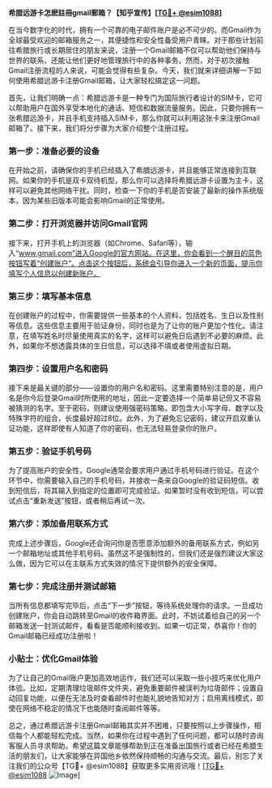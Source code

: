 **希腊远游卡怎麽註冊gmail郵箱？【知乎宣传】[[TG💪+ @esim1088](https://t.me/s/esim1088)]**

在当今数字化的时代，拥有一个可靠的电子邮件账户是必不可少的。而Gmail作为全球最受欢迎的邮箱服务之一，其便捷性和安全性备受用户青睐。对于那些计划前往希腊旅行或长期居住的朋友来说，注册一个Gmail邮箱不仅可以帮助他们保持与世界的联系，还能让他们更好地管理旅行中的各种事务。然而，对于初次接触Gmail注册流程的人来说，可能会觉得有些复杂。今天，我们就来详细讲解一下如何使用希腊远游卡注册Gmail邮箱，让大家轻松搞定这一问题。

首先，让我们明确一点：希腊远游卡是一种专门为国际旅行者设计的SIM卡，它可以帮助用户在国外享受本地化的通话、短信和数据流量服务。因此，只要你拥有一张希腊远游卡，并且手机支持插入SIM卡，那么你就可以利用这张卡来注册Gmail邮箱了。接下来，我们将分步骤为大家介绍整个注册过程。

### 第一步：准备必要的设备

在开始之前，请确保你的手机已经插入了希腊远游卡，并且能够正常连接到互联网。如果你的手机是双卡双待机型，那么你可以选择将希腊远游卡设置为主卡，这样可以避免其他网络干扰。同时，检查一下你的手机是否安装了最新的操作系统版本，因为某些旧版本可能会影响Gmail的正常使用。

### 第二步：打开浏览器并访问Gmail官网

接下来，打开手机上的浏览器（如Chrome、Safari等），输入“www.gmail.com”进入Google的官方网站。在这里，你会看到一个醒目的蓝色按钮写着“创建账户”。点击这个按钮后，系统会引导你进入一个新的页面，提示你填写个人信息以创建新账户。

### 第三步：填写基本信息

在创建账户的过程中，你需要提供一些基本的个人资料，包括姓名、生日以及性别等信息。这些信息主要用于验证身份，同时也是为了让你的账户更加个性化。请注意，在填写姓名时尽量使用真实的名字，这样可以避免日后遇到不必要的麻烦。此外，如果你不想透露具体的生日信息，可以选择不填或者使用虚拟日期。

### 第四步：设置用户名和密码

接下来是最关键的部分——设置你的用户名和密码。这里需要特别注意的是，用户名是你今后登录Gmail时所使用的地址，因此一定要选择一个简单易记但又不容易被猜测的名字。至于密码，则建议使用强密码策略，即包含大小写字母、数字以及特殊字符的组合，长度最好超过8位。此外，为了避免忘记密码，建议开启双重认证功能，这样即使有人知道了你的密码，也无法轻易登录你的账户。

### 第五步：验证手机号码

为了提高账户的安全性，Google通常会要求用户通过手机号码进行验证。在这个环节中，你需要输入自己的手机号码，并接收一条来自Google的验证码短信。收到短信后，将其输入到指定的位置即可完成验证。如果暂时没有收到短信，可以尝试点击“重新发送”按钮，或者稍后再试一次。

### 第六步：添加备用联系方式

完成上述步骤后，Google还会询问你是否愿意添加额外的备用联系方式，例如另一个邮箱地址或其他手机号码。虽然这不是强制性的，但我们还是强烈建议大家这么做，因为它可以在主联系方式失效的情况下提供额外的安全保障。

### 第七步：完成注册并测试邮箱

当所有信息都填写完毕后，点击“下一步”按钮，等待系统处理你的请求。一旦成功创建账户，你会自动跳转至Gmail的收件箱界面。此时，不妨试着给自己的另一个邮箱发送一封测试邮件，看看是否能顺利接收到。如果一切正常，恭喜你！你的Gmail邮箱已经成功注册啦！

### 小贴士：优化Gmail体验

为了让自己的Gmail账户更加高效地运作，我们还可以采取一些小技巧来优化用户体验。比如，定期清理垃圾邮件文件夹，避免重要邮件被误判为垃圾邮件；设置自动回复功能，以便在无法及时查看邮件时也能礼貌地告知对方；启用离线模式，即使在网络不稳定的情况下也能随时查阅邮件等等。

总之，通过希腊远游卡注册Gmail邮箱其实并不困难，只要按照以上步骤操作，相信每个人都能轻松完成。当然，如果你在过程中遇到了任何问题，都可以随时咨询客服人员寻求帮助。希望这篇文章能够帮助到正在准备出国旅行或者已经在希腊生活的朋友们，让大家能够在异国他乡依然保持顺畅的沟通与交流。最后，别忘了关注我们的公众号【TG💪+ @esim1088】获取更多实用资讯哦！[[TG💪+ @esim1088](https://t.me/s/esim1088) ![Image](https://i.postimg.cc/4NQfJmqS/Snipaste-2025-05-13-00-14-12.png)]